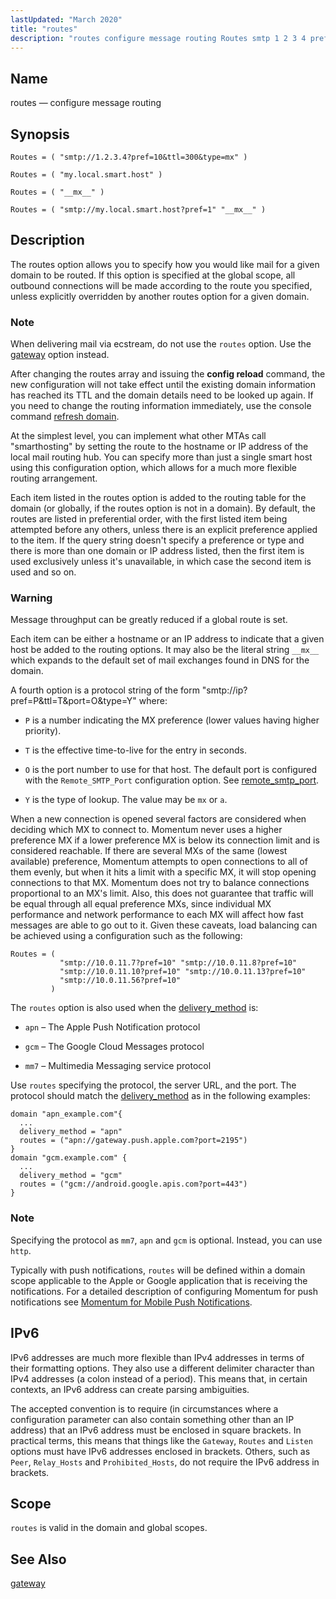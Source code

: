 ```yaml
---
lastUpdated: "March 2020"
title: "routes"
description: "routes configure message routing Routes smtp 1 2 3 4 pref 10 ttl 300 type mx Routes my local smart host Routes mx Routes smtp my local smart host pref 1 mx The routes option allows you to specify how you would like mail for a given domain to be..."
---
```


<a name="conf.ref.routes"></a> 
## Name

routes — configure message routing

## Synopsis

`Routes = ( "smtp://1.2.3.4?pref=10&ttl=300&type=mx" )`

`Routes = ( "my.local.smart.host" )`

`Routes = ( "__mx__" )`

`Routes = ( "smtp://my.local.smart.host?pref=1" "__mx__" )`

<a name="idp26244096"></a> 
## Description

The routes option allows you to specify how you would like mail for a given domain to be routed. If this option is specified at the global scope, all outbound connections will be made according to the route you specified, unless explicitly overridden by another routes option for a given domain.

### Note

When delivering mail via ecstream, do not use the `routes` option. Use the [gateway](/momentum/4/config/ref-gateway) option instead.

After changing the routes array and issuing the **config reload**        command, the new configuration will not take effect until the existing domain information has reached its TTL and the domain details need to be looked up again. If you need to change the routing information immediately, use the console command [refresh domain](/momentum/4/console-commands/refresh-domain).

At the simplest level, you can implement what other MTAs call "smarthosting" by setting the route to the hostname or IP address of the local mail routing hub. You can specify more than just a single smart host using this configuration option, which allows for a much more flexible routing arrangement.

Each item listed in the routes option is added to the routing table for the domain (or globally, if the routes option is not in a domain). By default, the routes are listed in preferential order, with the first listed item being attempted before any others, unless there is an explicit preference applied to the item. If the query string doesn't specify a preference or type and there is more than one domain or IP address listed, then the first item is used exclusively unless it's unavailable, in which case the second item is used and so on.

### Warning

Message throughput can be greatly reduced if a global route is set.

Each item can be either a hostname or an IP address to indicate that a given host be added to the routing options. It may also be the literal string `__mx__` which expands to the default set of mail exchanges found in DNS for the domain.

A fourth option is a protocol string of the form "smtp://ip?pref=P&ttl=T&port=O&type=Y" where:

*   `P` is a number indicating the MX preference (lower values having higher priority).

*   `T` is the effective time-to-live for the entry in seconds.

*   `O` is the port number to use for that host. The default port is configured with the `Remote_SMTP_Port` configuration option. See [remote_smtp_port](/momentum/4/config/ref-remote-smtp-port).

*   `Y` is the type of lookup. The value may be `mx` or `a`.

When a new connection is opened several factors are considered when deciding which MX to connect to. Momentum never uses a higher preference MX if a lower preference MX is below its connection limit and is considered reachable. If there are several MXs of the same (lowest available) preference, Momentum attempts to open connections to all of them evenly, but when it hits a limit with a specific MX, it will stop opening connections to that MX. Momentum does not try to balance connections proportional to an MX's limit. Also, this does not guarantee that traffic will be equal through all equal preference MXs, since individual MX performance and network performance to each MX will affect how fast messages are able to go out to it. Given these caveats, load balancing can be achieved using a configuration such as the following:

```
Routes = ( 
           "smtp://10.0.11.7?pref=10" "smtp://10.0.11.8?pref=10"
           "smtp://10.0.11.10?pref=10" "smtp://10.0.11.13?pref=10"
           "smtp://10.0.11.56?pref=10"
         )
```

The `routes` option is also used when the [delivery_method](/momentum/4/config/ref-delivery-method) is:

*   `apn` – The Apple Push Notification protocol

*   `gcm` – The Google Cloud Messages protocol

*   `mm7` – Multimedia Messaging service protocol

Use `routes` specifying the protocol, the server URL, and the port. The protocol should match the [delivery_method](/momentum/4/config/ref-delivery-method) as in the following examples:

```
domain "apn_example.com"{
  ...
  delivery_method = "apn"
  routes = ("apn://gateway.push.apple.com?port=2195")
}
domain "gcm.example.com" {
  ...
  delivery_method = "gcm"
  routes = ("gcm://android.google.apis.com?port=443")
}
```

### Note

Specifying the protocol as `mm7`, `apn` and `gcm` is optional. Instead, you can use `http`.

Typically with push notifications, `routes` will be defined within a domain scope applicable to the Apple or Google application that is receiving the notifications. For a detailed description of configuring Momentum for push notifications see [Momentum for Mobile Push Notifications](/momentum/3/3-push).

## <a name="idp26277920"></a> IPv6

IPv6 addresses are much more flexible than IPv4 addresses in terms of their formatting options. They also use a different delimiter character than IPv4 addresses (a colon instead of a period). This means that, in certain contexts, an IPv6 address can create parsing ambiguities.

The accepted convention is to require (in circumstances where a configuration parameter can also contain something other than an IP address) that an IPv6 address must be enclosed in square brackets. In practical terms, this means that things like the `Gateway`, `Routes` and `Listen` options must have IPv6 addresses enclosed in brackets. Others, such as `Peer`, `Relay_Hosts` and `Prohibited_Hosts`, do not require the IPv6 address in brackets.

<a name="idp26282800"></a> 
## Scope

`routes` is valid in the domain and global scopes.

<a name="idp26285072"></a> 
## See Also

[gateway](/momentum/4/config/ref-gateway)